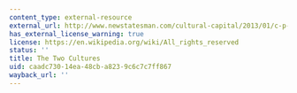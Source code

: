 ```yaml
---
content_type: external-resource
external_url: http://www.newstatesman.com/cultural-capital/2013/01/c-p-snow-two-cultures
has_external_license_warning: true
license: https://en.wikipedia.org/wiki/All_rights_reserved
status: ''
title: The Two Cultures
uid: caadc730-14ea-48cb-a823-9c6c7c7ff867
wayback_url: ''
---
```

